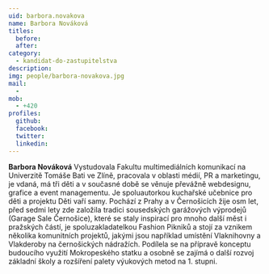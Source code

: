 ```yaml
---
uid: barbora.novakova
name: Barbora Nováková
titles:
  before: 
  after:
category:
  - kandidat-do-zastupitelstva
description: 
img: people/barbora-novakova.jpg
mail:
  - 
mob:
  - +420
profiles:
  github:
  facebook: 
  twitter:
  linkedin: 
---
```


**Barbora Nováková** Vystudovala Fakultu multimediálních komunikací na Univerzitě Tomáše Bati ve Zlíně, pracovala v oblasti médií, PR a marketingu, je vdaná, má tři děti a v současné době se věnuje převážně webdesignu, grafice a event managementu. Je spoluautorkou kuchařské učebnice pro děti a projektu Děti vaří samy.  Pochází z Prahy a v Černošicích žije osm let, před sedmi lety zde založila tradici sousedských garážových výprodejů (Garage Sale Černošice), které se staly inspirací pro mnoho další měst i pražských částí, je spoluzakladatelkou Fashion Pikniků a stojí za vznikem několika komunitních projektů, jakými jsou například umístění Vlaknihovny a Vlakderoby na černošických nádražích. Podílela se na přípravě konceptu budoucího využití Mokropeského statku a osobně se zajímá o další rozvoj základní školy a rozšíření palety výukových metod na 1. stupni.  
